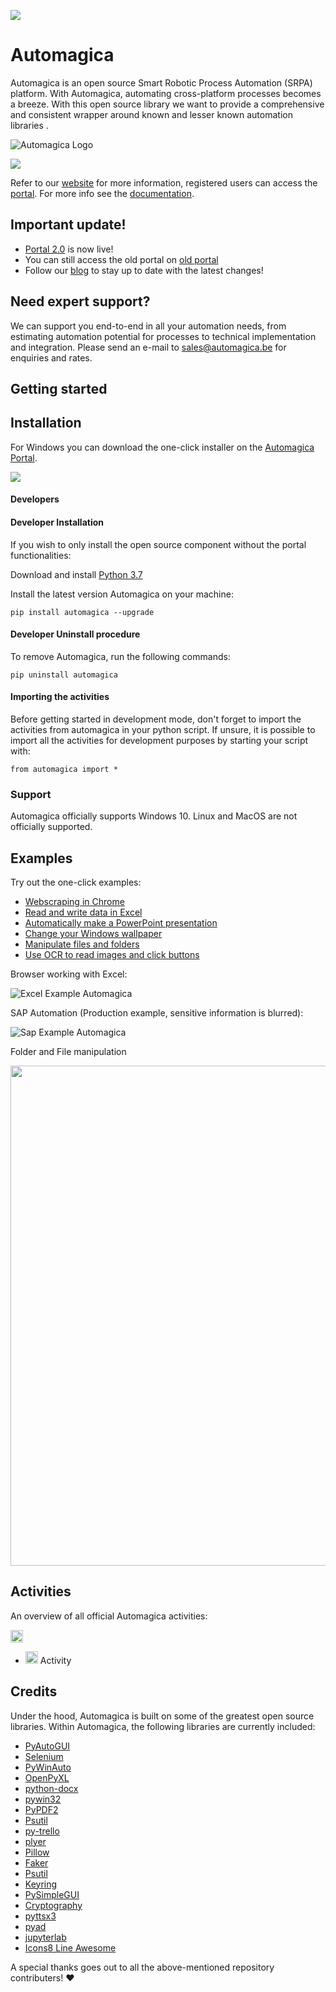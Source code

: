 ![](https://github.com/OakwoodAI/automagica/blob/master/images/logo.png)
# Automagica
Automagica is an open source Smart Robotic Process Automation (SRPA) platform. With Automagica, automating cross-platform processes becomes a breeze. With this open source library we want to provide a comprehensive and consistent wrapper around known and lesser known automation libraries .

![Automagica Logo](https://github.com/OakwoodAI/automagica/blob/master/images/automagica_drawing.gif)

<img src="https://github.com/OakwoodAI/automagica/blob/master/images/automagica_drawing.gif" align="center">

Refer to our [website](https://www.automagica.com) for more information, registered users can access the [portal](https://portal.automagica.com). For more info see the [documentation](https://portal.automagica.com).

## Important update!
- [Portal 2.0](https://portal.automagica.com) is now live!
- You can still access the old portal on [old portal](https://portal.automagica.io)
- Follow our [blog](https://automagica.com) to stay up to date with the latest changes!


## Need expert support?
We can support you end-to-end in all your automation needs, from estimating automation potential for processes to technical implementation and integration. Please send an e-mail to [sales@automagica.be](mailto:sales@automagica.be) for enquiries and rates.

## Getting started

## Installation

For Windows you can download the one-click installer on the [Automagica Portal](https://portal.automagica.com/register).

![](https://github.com/OakwoodAI/automagica/blob/master/images/portal_screenshots.JPG)

#### Developers 

#### Developer Installation

If you wish to only install the open source component without the portal functionalities:

Download and install [Python 3.7](https://www.python.org)

Install the latest version Automagica on your machine:
```
pip install automagica --upgrade
```

#### Developer Uninstall procedure

To remove Automagica, run the following commands:
```
pip uninstall automagica
```

#### Importing the activities

Before getting started in development mode, don't forget to import the activities from automagica in your python script. If unsure, it is possible to import all the activities for development purposes by starting your script with:
```
from automagica import *
```
### Support

Automagica officially supports Windows 10. Linux and MacOS are not officially supported.

## Examples

Try out the one-click examples:
* [Webscraping in Chrome](https://portal.automagica.com/register)
* [Read and write data in Excel](https://portal.automagica.com/register)
* [Automatically make a PowerPoint presentation](https://portal.automagica.com/register)
* [Change your Windows wallpaper](https://portal.automagica.com/register)
* [Manipulate files and folders](https://portal.automagica.com/register)
* [Use OCR to read images and click buttons](https://portal.automagica.com/register)

Browser working with Excel:

![Excel Example Automagica](https://github.com/OakwoodAI/automagica/blob/master/images/browser_excel.gif)

SAP Automation (Production example, sensitive information is blurred):

![Sap Example Automagica](https://github.com/OakwoodAI/automagica/blob/master/images/sap.gif)

Folder and File manipulation

<img src="https://github.com/OakwoodAI/automagica/blob/master/images/USPresidents.gif" width="800">

## Activities

An overview of all official Automagica activities:

<img src="https://github.com/OakwoodAI/automagica/blob/master/images/icons/android.svg" width="20">

* <img src="https://github.com/OakwoodAI/automagica/blob/master/images/icons/android.svg" width="20"> Activity

## Credits
Under the hood, Automagica is built on some of the greatest open source libraries. Within Automagica, the following libraries are currently included:
- [PyAutoGUI](https://github.com/asweigart/pyautogui)
- [Selenium](https://github.com/baijum/selenium-python)
- [PyWinAuto](https://github.com/pywinauto/pywinauto)
- [OpenPyXL](https://bitbucket.org/openpyxl/openpyxl)
- [python-docx](https://github.com/python-openxml/python-docx)
- [pywin32](https://github.com/mhammond/pywin32)
- [PyPDF2](https://github.com/mstamy2/PyPDF2)
- [Psutil](https://pypi.org/project/psutil/)
- [py-trello](https://github.com/sarumont/py-trello)
- [plyer](https://pypi.org/project/plyer/)
- [Pillow](https://pillow.readthedocs.io/en/stable/)
- [Faker](https://github.com/joke2k/faker)
- [Psutil](https://pypi.org/project/psutil/)
- [Keyring](https://pypi.org/project/keyring/)
- [PySimpleGUI](https://pysimplegui.readthedocs.io/en/latest/)
- [Cryptography](https://pypi.org/project/cryptography/)
- [pyttsx3](https://pypi.org/project/pyttsx3/)
- [pyad](https://pypi.org/project/pyad/)
- [jupyterlab](https://jupyterlab.readthedocs.io/en/stable/)
- [Icons8 Line Awesome](https://github.com/icons8/line-awesome)

A special thanks goes out to all the above-mentioned repository contributers! :heart:
